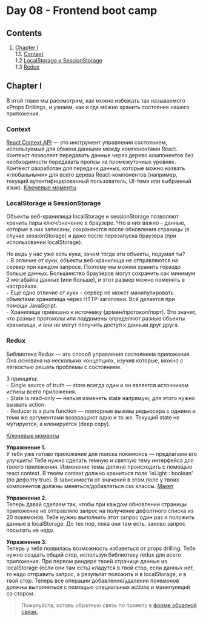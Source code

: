 #  Day 08 - Frontend boot camp

## Contents

1. [Chapter I](#chapter-i) \
   1.1. [Context](#context) \
   1.2 [LocalStorage и SessionStorage](#localstorage-и-sessionstorage) \
   1.3 [Redux](#redux) 

## Chapter I

В этой главе мы рассмотрим, как можно избежать так называемого «Props Drilling», и узнаем, как и где можно хранить состояние нашего приложения.
  
### Context

[React Context API](https://ru.reactjs.org/docs/hooks-reference.html#usecontext) — это инструмент управления состоянием, используемый для обмена данными между компонентами React. Контекст позволяет передавать данные через дерево компонентов без необходимости передавать пропсы на промежуточных уровнях.
Контекст разработан для передачи данных, которые можно назвать «глобальными» для всего дерева React-компонентов (например, текущий аутентифицированный пользователь, UI-тема или выбранный язык).
[Ключевые моменты](./materials/Context.md)

### LocalStorage и SessionStorage

Объекты веб-хранилища localStorage и sessionStorage позволяют хранить пары ключ/значение в браузере.
Что в них важно – данные, которые в них записаны, сохраняются после обновления страницы (в случае sessionStorage) и даже после перезапуска браузера (при использовании localStorage).

Но ведь у нас уже есть куки, зачем тогда эти объекты, подумал ты? \
`-` В отличие от куки, объекты веб-хранилища не отправляются на сервер при каждом запросе. Поэтому мы можем хранить гораздо больше данных. Большинство браузеров могут сохранить как минимум 2 мегабайта данных (или больше), и этот размер можно поменять в настройках. \
`-` Ещё одно отличие от куки – сервер не может манипулировать объектами хранилища через HTTP-заголовки. Всё делается при помощи JavaScript. \
`-` Хранилище привязано к источнику (домен/протокол/порт). Это значит, что разные протоколы или поддомены определяют разные объекты хранилища, и они не могут получить доступ к данным друг друга.


### Redux

Библиотека Redux — это способ управления состоянием приложения. Она основана на нескольких концепциях, изучив которые, можно с лёгкостью решать проблемы с состоянием.

3 принципа: \
`-` Single source of truth — store всегда один и он является источником истины всего приложения. \
`-` State is read-only — нельзя изменять state напрямую, для этого нужно вызвать action. \
`-` Reducer is a pure function — повторные вызовы редьюсера с одними и теми же аргументами возвращают одно и то же. Текущий state не мутируется, а клонируется (deep copy).

[Ключевые моменты](./materials/Redux.md)


**Упражнение 1.** \
У тебя уже готово приложение для поиска покемонов — предлагаем его улучшить! Тебе нужно сделать темную и светлую тему интерфейса для твоего приложения. Изменение темы должно происходить с помощью react context. В твоем context должно храниться поле 'isLight : boolean' (по дефолту true). В зависимости от значений в этом поле у твоих компонентов должны меняться/добавляться css классы. [Макет](./misc/images/Exercise_1_theme.jpg)   

**Упражнение 2.** \
Теперь давай сделаем так, чтобы при каждом обновлении страницы приложение не отправляло запрос на получение дефолтного списка из 20 покемонов. Тебе нужно выполнить этот запрос один раз и положить данные в localStorage. До тех пор, пока они там есть, заново запрос посылать не надо.

**Упражнение 3.** \
Теперь у тебя появилась возможность избавиться от props drilling. Тебе нужно создать общий стор, используя библиотеку redux для всего приложения. При первом рендере твоей странице данные из localStorage (если они там есть) кладутся в твой стор, если данных нет, то надо отправить запрос, а результат положить и в localStorage, и в твой стор. Теперь все операции добавления/удаления покемонов должны выполняться с помощью специальных actions и манипуляций со стором.

>Пожалуйста, оставь обратную связь по проекту в [форме обратной связи.](https://forms.gle/jTXXqYLKXzbbst2y8)


